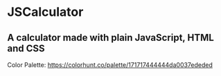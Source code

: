 <h1> JSCalculator </h1>
<h2> A calculator made with plain JavaScript, HTML and CSS </h2>

Color Palette: https://colorhunt.co/palette/171717444444da0037ededed <br>

